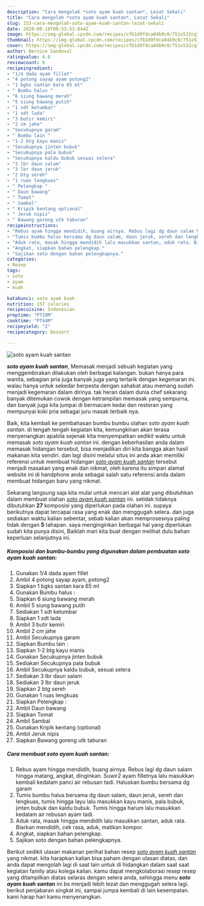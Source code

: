```yaml
---
description: "Cara mengolah *soto ayam kuah santan*, Lezat Sekali"
title: "Cara mengolah *soto ayam kuah santan*, Lezat Sekali"
slug: 153-cara-mengolah-soto-ayam-kuah-santan-lezat-sekali
date: 2020-08-18T00:53:53.644Z
image: https://img-global.cpcdn.com/recipes/cfb1d9fdca84b9c0/751x532cq70/soto-ayam-kuah-santan-foto-resep-utama.jpg
thumbnail: https://img-global.cpcdn.com/recipes/cfb1d9fdca84b9c0/751x532cq70/soto-ayam-kuah-santan-foto-resep-utama.jpg
cover: https://img-global.cpcdn.com/recipes/cfb1d9fdca84b9c0/751x532cq70/soto-ayam-kuah-santan-foto-resep-utama.jpg
author: Bernice Sandoval
ratingvalue: 4.8
reviewcount: 9
recipeingredient:
- "1/4 dada ayam fillet"
- "4 potong sayap ayam potong2"
- "1 bgks santan kara 65 ml"
- " Bumbu halus "
- "6 siung bawang merah"
- "5 siung bawang putih"
- "1 sdt ketumbar"
- "1 sdt lada"
- "3 butir kemiri"
- "2 cm jahe"
- "Secukupnya garam"
- " Bumbu lain "
- "1-2 btg kayu manis"
- "Secukupnya jinten bubuk"
- "Secukupnya pala bubuk"
- "Secukupnya kaldu bubuk sesuai selera"
- "3 lbr daun salam"
- "3 lbr daun jeruk"
- "2 btg sereh"
- "1 ruas lengkuas"
- " Pelengkap "
- " Daun bawang"
- " Tomat"
- " Sambal"
- " Kripik kentang optional"
- " Jeruk nipis"
- " Bawang goreng utk taburan"
recipeinstructions:
- "Rebus ayam hingga mendidih, buang airnya. Rebus lagi dg daun salam hingga matang, angkat, dinginkan. Suwir2 ayam filletnya lalu masukkan kembali kedalam panci air rebusan tadi. Haluskan bumbu bersama dg garam"
- "Tumis bumbu halus bersama dg daun salam, daun jeruk, sereh dan lengkuas, tumis hingga layu lalu masukkan kayu manis, pala bubuk, jinten bubuk dan kaldu bubuk. Tumis hingga harum lalu masukkan kedalam air rebusan ayam tadi."
- "Aduk rata, masak hingga mendidih lalu masukkan santan, aduk rata. Biarkan mendidih, cek rasa, aduk, matikan kompor."
- "Angkat, siapkan bahan pelengkap."
- "Sajikan soto dengan bahan pelengkapnya."
categories:
- Resep
tags:
- soto
- ayam
- kuah

katakunci: soto ayam kuah 
nutrition: 157 calories
recipecuisine: Indonesian
preptime: "PT19M"
cooktime: "PT44M"
recipeyield: "2"
recipecategory: Dessert

---
```



![*soto ayam kuah santan*](https://img-global.cpcdn.com/recipes/cfb1d9fdca84b9c0/751x532cq70/soto-ayam-kuah-santan-foto-resep-utama.jpg)

<b><i>*soto ayam kuah santan*</i></b>, Memasak menjadi sebuah kegiatan yang menggembirakan dilakukan oleh berbagai kalangan. bukan hanya para wanita, sebagian pria juga banyak juga yang tertarik dengan kegemaran ini. walau hanya untuk sekedar berpesta dengan sahabat atau memang sudah menjadi kegemaran dalam dirinya. tak heran dalam dunia chef sekarang banyak ditemukan cowok dengan ketrampilan memasak yang sempurna, dan banyak juga kita jumpai di bermacam kedai dan restoran yang mempunyai koki pria sebagai juru masak terbaik nya.

Baik, kita kembali ke pembahasan bumbu bumbu olahan <i>*soto ayam kuah santan*</i>. di tengah tengah kegiatan kita, kemungkinan akan terasa menyenangkan apabila sejenak kita menyempatkan sedikit waktu untuk memasak *soto ayam kuah santan* ini. dengan keberhasilan anda dalam memasak hidangan tersebut, bisa menjadikan diri kita bangga akan hasil makanan kita sendiri. dan lagi disini melalui situs ini anda akan memiliki referensi untuk membuat hidangan <u>*soto ayam kuah santan*</u> tersebut menjadi masakan yang enak dan nikmat, oleh karena itu simpan alamat website ini di handphone anda sebagai salah satu referensi anda dalam membuat hidangan baru yang nikmat.




Sekarang langsung saja kita mulai untuk mencari alat alat yang dibutuhkan dalam membuat olahan <u><i>*soto ayam kuah santan*</i></u> ini. setidak tidaknya dibutuhkan <b>27</b> komposisi yang diperlukan pada olahan ini. supaya berikutnya dapat tercapai rasa yang enak dan menggugah selera. dan juga sediakan waktu kalian sebentar, sebab kalian akan memprosesnya paling tidak dengan <b>5</b> tahapan. saya menginginkan berbagai hal yang diperlukan sudah kita punya disini, Baiklah mari kita buat dengan melihat dulu bahan keperluan selanjutnya ini.

<!--inarticleads1-->

##### Komposisi dan bumbu-bumbu yang digunakan dalam pembuatan *soto ayam kuah santan*:

1. Gunakan 1/4 dada ayam fillet
1. Ambil 4 potong sayap ayam, potong2
1. Siapkan 1 bgks santan kara 65 ml
1. Gunakan  Bumbu halus :
1. Siapkan 6 siung bawang merah
1. Ambil 5 siung bawang putih
1. Sediakan 1 sdt ketumbar
1. Siapkan 1 sdt lada
1. Ambil 3 butir kemiri
1. Ambil 2 cm jahe
1. Ambil Secukupnya garam
1. Siapkan  Bumbu lain :
1. Siapkan 1-2 btg kayu manis
1. Gunakan Secukupnya jinten bubuk
1. Sediakan Secukupnya pala bubuk
1. Ambil Secukupnya kaldu bubuk, sesuai selera
1. Sediakan 3 lbr daun salam
1. Sediakan 3 lbr daun jeruk
1. Siapkan 2 btg sereh
1. Gunakan 1 ruas lengkuas
1. Siapkan  Pelengkap :
1. Ambil  Daun bawang
1. Siapkan  Tomat
1. Ambil  Sambal
1. Gunakan  Kripik kentang (optional)
1. Ambil  Jeruk nipis
1. Siapkan  Bawang goreng utk taburan




<!--inarticleads2-->

##### Cara membuat *soto ayam kuah santan*:

1. Rebus ayam hingga mendidih, buang airnya. Rebus lagi dg daun salam hingga matang, angkat, dinginkan. Suwir2 ayam filletnya lalu masukkan kembali kedalam panci air rebusan tadi. Haluskan bumbu bersama dg garam
1. Tumis bumbu halus bersama dg daun salam, daun jeruk, sereh dan lengkuas, tumis hingga layu lalu masukkan kayu manis, pala bubuk, jinten bubuk dan kaldu bubuk. Tumis hingga harum lalu masukkan kedalam air rebusan ayam tadi.
1. Aduk rata, masak hingga mendidih lalu masukkan santan, aduk rata. Biarkan mendidih, cek rasa, aduk, matikan kompor.
1. Angkat, siapkan bahan pelengkap.
1. Sajikan soto dengan bahan pelengkapnya.




Berikut sedikit ulasan makanan perihal bahan resep <u>*soto ayam kuah santan*</u> yang nikmat. kita harapkan kalian bisa paham dengan ulasan diatas, dan anda dapat mengolah lagi di saat lain untuk di hidangkan dalam saat saat kegiatan family atau kolega kalian. kamu dapat mengkolaborasi resep resep yang ditampilkan diatas selaras dengan selera anda, sehingga menu <b>*soto ayam kuah santan*</b> ini bs menjadi lebih lezat dan menggugah selera lagi. berikut penjabaran singkat ini, sampai jumpa kembali di lain kesempatan. kami harap hari kamu menyenangkan.
